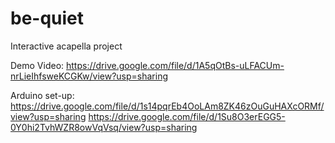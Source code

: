# be-quiet
Interactive acapella project

Demo Video: https://drive.google.com/file/d/1A5qOtBs-uLFACUm-nrLieIhfsweKCGKw/view?usp=sharing

Arduino set-up:
https://drive.google.com/file/d/1s14pqrEb4OoLAm8ZK46zOuGuHAXcORMf/view?usp=sharing
https://drive.google.com/file/d/1Su8O3erEGG5-0Y0hi2TvhWZR8owVqVsq/view?usp=sharing
